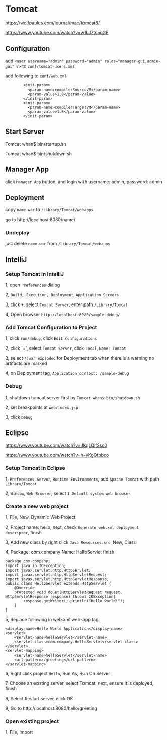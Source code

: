 # Tomcat

https://wolfpaulus.com/journal/mac/tomcat8/

https://www.youtube.com/watch?v=wIbJ7tc5oGE

## Configuration

add `<user username="admin" password="admin" roles="manager-gui,admin-gui" />` to `conf/tomcat-users.xml`

add following to `conf/web.xml`

```
        <init-param>
          <param-name>compilerSourceVM</param-name>
          <param-value>1.8</param-value>
        </init-param>
        <init-param>
          <param-name>compilerTargetVM</param-name>
          <param-value>1.8</param-value>
        </init-param>
```

## Start Server

Tomcat whan$ bin/startup.sh

Tomcat whan$ bin/shutdown.sh

## Manager App

click `Manager App` button, and login with username: admin, password: admin

## Deployment

copy `name.war` to `/Library/Tomcat/webapps`

go to http://localhost:8080/name/

### Undeploy

just delete `name.war` from `/Library/Tomcat/webapps`

## IntelliJ

### Setup Tomcat in IntelliJ

1, open `Preferences` dialog

2, `Build, Execution, Deployment`, `Application Servers`

3, click `+`, select `Tomcat Server`, enter path `/Library/Tomcat`

4, Open browser `http://localhost:8080/sample-debug/`

### Add Tomcat Configuration to Project

1, click `run/debug`, click `Edit Configurations`

2, click '+', select `Tomcat Server`, click `Local`, `Name: Tomcat`

3, select `*:war exploded` for Deployment tab when there is a warning no artifacts are marked

4, on Deployment tag, `Application context: /sample-debug`

### Debug

1, shutdown tomcat server first by `Tomcat whan$ bin/shutdown.sh`

2, set breakpoints at `web/index.jsp`

3, click `Debug`

## Eclipse

https://www.youtube.com/watch?v=JkqLQjf2sc0

https://www.youtube.com/watch?v=h-yKgQtpbco

### Setup Tomcat in Eclipse

1, `Preferences`, `Server`, `Runtime Environments`, add `Apache Tomcat` with path `Library/Tomcat`

2, `Window`, `Web Browser`, select `1 Default system web browser`

### Create a new web project

1, File, New, Dynamic Web Project

2, Project name: hello, next, check `Generate web.xml deployment descriptor`, finish

3, Add new class by right click `Java Resources.src`, New, Class

4, Package: com.company  Name: HelloServlet  finish

```
package com.company;
import java.io.IOException;
import javax.servlet.http.HttpServlet;
import javax.servlet.http.HttpServletRequest;
import javax.servlet.http.HttpServletResponse;
public class HelloServlet extends HttpServlet {
	@Override
	protected void doGet(HttpServletRequest request, HttpServletResponse response) throws IOException{
		response.getWriter().println("Hello world!");
	}
}
```

5, Replace following in web.xml web-app tag

```
<display-name>Hello World Application</display-name>
<servlet>
    <servlet-name>helloServlet</servlet-name>
    <servlet-class>com.company.HelloServlet</servlet-class>
</servlet>
<servlet-mapping>
    <servlet-name>helloServlet</servlet-name>
    <url-pattern>/greeting</url-pattern>
</servlet-mapping>
```

6, Right click project `Hello`, Run As, Run On Server

7, Choose an existing server, select Tomcat, next, ensure it is deployed, finish

8, Select Restart server, click OK

9, Go to http://localhost:8080/hello/greeting

### Open existing project

1, File, Import

